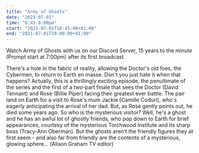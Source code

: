 ```yaml
---
title: "Army of Ghosts"
date: "2021-07-01"
time: "6:45-8:00pm"
start: "2021-07-01T18:45:00+01:00"
end: "2021-07-01T20:00:00+01:00"
---
```


Watch Army of Ghosts with us on our Discord Server, 15 years to the minute (Prompt start at 7:00pm) after its first broadcast.

There's a hole in the fabric of reality, allowing the Doctor's old foes, the Cybermen, to return to Earth en masse. Don't you just hate it when that happens? Actually, this is a thrillingly exciting episode, the penultimate of the series and the first of a two-part finale that sees the Doctor (David Tennant) and Rose (Billie Piper) facing their greatest ever battle.
The pair land on Earth for a visit to Rose's mum Jackie (Camille Coduri), who's eagerly anticipating the arrival of her dad. But, as Rose gently points out, he died some years ago. So who is the mysterious visitor? Well, he's a ghost and he has an awful lot of ghostly friends, who pop down to Earth for brief appearances, courtesy of the mysterious Torchwood Institute and its sharp boss (Tracy-Ann Oberman).
But the ghosts aren't the friendly figures they at first seem - and also far from friendly are the contents of a mysterious, glowing sphere...
(Alison Graham TV editor)
